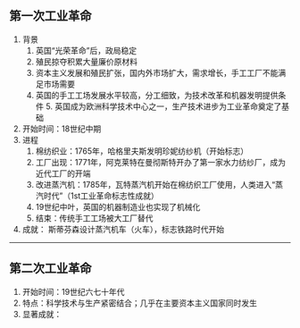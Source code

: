 ## 第一次工业革命
1. 背景
	1. 英国“光荣革命”后，政局稳定
	2. 殖民掠夺积累大量廉价原材料
	 3. 资本主义发展和殖民扩张，国内外市场扩大，需求增长，手工工厂不能满足市场需要
	  4. 英国的手工工场发展水平较高，分工细致，为技术改革和机器发明提供条件
	   5. 英国成为欧洲科学技术中心之一，生产技术进步为工业革命奠定了基础
2. 开始时间：18世纪中期
3. 进程
	1. 棉纺织业：1765年，哈格里夫斯发明珍妮纺纱机（开始标志）
	 2. 工厂出现：1771年，阿克莱特在曼彻斯特开办了第一家水力纺纱厂，成为近代工厂的开端
	3. 改进蒸汽机：1785年，瓦特蒸汽机开始在棉纺织工厂使用，人类进入“蒸汽时代”（1st工业革命标志性成就）
	4. 19世纪中叶，英国的机器制造业也实现了机械化
	 5. 结束：传统手工工场被大工厂替代
4. 成就：
	斯蒂芬森设计蒸汽机车（火车），标志铁路时代开始
---
## 第二次工业革命
1. 开始时间：19世纪六七十年代
2. 特点：科学技术与生产紧密结合；几乎在主要资本主义国家同时发生
3. 显著成就：